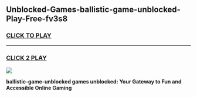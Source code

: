 
## Unblocked-Games-ballistic-game-unblocked-Play-Free-fv3s8
<h3>
<a href="https://premium76.site?title=ballistic-game-unblocked&ref=10A">CLICK TO PLAY</a></h3>
<hr>

<h3>
<a href="https://premium76.site?title=ballistic-game-unblocked&ref=10A">CLICK 2 PLAY</a>
  
</h3>

<a href="https://premium76.site?title=ballistic-game-unblocked&ref=10A"><img src="https://clearcache.store/games.png"></a>


**ballistic-game-unblocked games unblocked: Your Gateway to Fun and Accessible Online Gaming**
